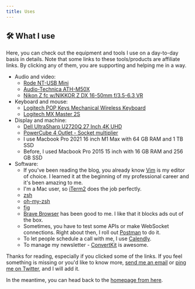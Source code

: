 ```yaml
---
title: Uses
---
```


## 🛠 What I use

Here, you can check out the equipment and tools I use on a day-to-day basis in details. Note
that some links to these tools/products are affiliate links. By clicking any of
them, you are supporting and helping me in a way.

- Audio and video:
  - [Rode NT-USB Mini](https://amzn.to/35SGBx1)
  - [Audio-Technica ATH-M50X](https://amzn.to/3DJEs3h)
  - [Nikon Z fc w/NIKKOR Z DX 16-50mm f/3.5-6.3 VR](https://amzn.to/3tHDtx0)
- Keyboard and mouse:
  - [Logitech POP Keys Mechanical Wireless Keyboard](https://amzn.to/3CEG7X3)
  - [Logitech MX Master 2S](https://amzn.to/3NkHTlg)
- Display and machine:
  - [Dell UltraSharp U2720Q 27 Inch 4K UHD](https://amzn.to/34GWhTy)
  - [PowerCube 4 Outlet - Socket multiplier](https://amzn.to/383KkbP)
  - I use Macbook Pro 2021 16 inch M1 Max with 64 GB RAM and 1 TB SSD
  - Before, I used Macbook Pro 2015 15 inch with 16 GB RAM and 256 GB SSD
- Software:
  - If you've been reading the blog, you already know [Vim](https://www.vim.org/) is my editor of choice. I learned it at the beginning of my professional career and it's been amazing to me.
  - I'm a Mac user, so [iTerm2](https://iterm2.com/) does the job perfectly.
  - [zsh](https://www.zsh.org/)
  - [oh-my-zsh](https://ohmyz.sh/)
  - [fig](https://fig.io/)
  - [Brave Browser](https://brave.com/) has been good to me. I like that it blocks ads out of the box.
  - Sometimes, you have to test some APIs or make WebSocket connections. Right about then, I roll out [Postman](https://www.postman.com/) to do it.
  - To let people schedule a call with me, I use [Calendly](https://calendly.com/nikolalsvk).
  - To manage my newsletter - [ConvertKit](https://convertkit.com?lmref=EVgZiQ) is awesome.

Thanks for reading, especially if you clicked some of the links. If you feel something is missing or you'd like to know more, [send me an email](mailto:nikola@pragmaticpineapple.com) or [ping me on Twitter](https://twitter.com/nikolalsvk), and I will add it.

In the meantime, you can head back to the [homepage from here](/).
